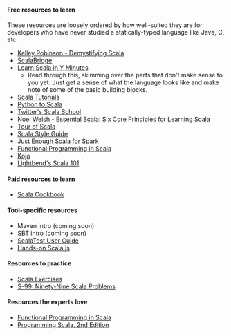 #### Free resources to learn

These resources are loosely ordered by how well-suited they are for developers who have never studied a statically-typed language like Java, C, etc.  

- [Kelley Robinson - Demystifying Scala](https://www.youtube.com/watch?v=IayQ7lxPUP4)
- [ScalaBridge](http://www.scalabridge.org/)
- [Learn Scala in Y Minutes](https://learnxinyminutes.com/docs/scala/)
    - Read through this, skimming over the parts that don't make sense to you yet.  Just get a sense of what the language looks like and make note of some of the basic building blocks.
- [Scala Tutorials](http://scalatutorials.com/tour/)
- [Python to Scala](https://www.gitbook.com/book/wrobstory/python-to-scala/details)
- [Twitter's Scala School](https://twitter.github.io/scala_school/index.html)
- [Noel Welsh - Essential Scala: Six Core Principles for Learning Scala](https://www.youtube.com/watch?v=J8wUy1XxL5o)
- [Tour of Scala](http://docs.scala-lang.org/tutorials/tour/tour-of-scala.html)
- [Scala Style Guide](https://www.coursera.org/learn/progfun1/supplement/KPiGt/scala-style-guide)
- [Just Enough Scala for Spark](https://github.com/deanwampler/JustEnoughScalaForSpark)
- [Functional Programming in Scala](https://www.coursera.org/learn/progfun1)
- [Kojo](http://www.kogics.net/sf:kojo)
- [Lightbend's Scala 101](https://bigdatauniversity.com/courses/introduction-to-scala/)

#### Paid resources to learn

- [Scala Cookbook](http://shop.oreilly.com/product/0636920026914.do)

#### Tool-specific resources

- Maven intro (coming soon)
- SBT intro (coming soon)
- [ScalaTest User Guide](http://www.scalatest.org/user_guide)
- [Hands-on Scala.js](http://www.lihaoyi.com/hands-on-scala-js/)

#### Resources to practice

- [Scala Exercises](https://www.scala-exercises.org/)
- [S-99: Ninety-Nine Scala Problems](http://aperiodic.net/phil/scala/s-99/)

#### Resources the experts love

- [Functional Programming in Scala](https://www.manning.com/books/functional-programming-in-scala)
- [Programming Scala, 2nd Edition](http://shop.oreilly.com/product/0636920033073.do)